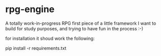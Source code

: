 # rpg-engine
A totally work-in-progress RPG first piece of a little framework I want to build for study purposes, and trying to have fun in the process :-)

for installation it shoud work the following:

pip install -r requirements.txt
